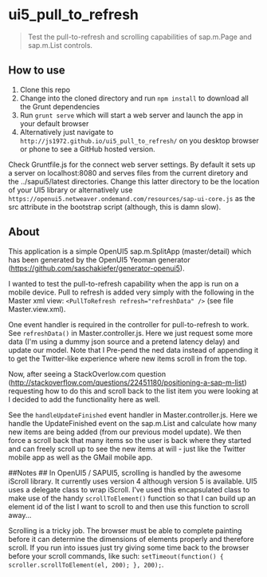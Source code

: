 # ui5\_pull\_to\_refresh

> Test the pull-to-refresh and scrolling capabilities of sap.m.Page and sap.m.List controls.

## How to use ##
1. Clone this repo
2. Change into the cloned directory and run ```npm install``` to download all the Grunt dependencies
3. Run ```grunt serve``` which will start a web server and launch the app in your default browser
4. Alternatively just navigate to ```http://js1972.github.io/ui5_pull_to_refresh/``` on you desktop browser or phone to see a GitHub hosted version.

Check Gruntfile.js for the connect web server settings. By default it sets up a server on localhost:8080 and serves files from the current diretory and the ../sapui5/latest directories. Change this latter directory to be the location of your UI5 library or alternatively use ```https://openui5.netweaver.ondemand.com/resources/sap-ui-core.js``` as the src attribute in the bootstrap script (although, this is damn slow).

## About ##
This application is a simple OpenUI5 sap.m.SplitApp (master/detail) which has been generated by the OpenUI5 Yeoman generator (https://github.com/saschakiefer/generator-openui5).

I wanted to test the pull-to-refresh capability when the app is run on a mobile device. Pull to refresh is added very simply with the following in the Master xml view: ```<PullToRefresh refresh="refreshData"	/>``` (see file Master.view.xml).

One event handler is required in the controller for pull-to-refresh to work. See ```refreshData()``` in Master.controller.js. Here we just request some more data (I'm using a dummy json source and a pretend latency delay) and update our model. Note that I Pre-pend the ned data instead of appending it to get the Twitter-like experience where new items scroll in from the top.

Now, after seeing a StackOverlow.com question (http://stackoverflow.com/questions/22451180/positioning-a-sap-m-list) requesting how to do this and scroll back to the list item you were looking at I decided to add the functionality here as well.

See the ```handleUpdateFinished``` event handler in Master.controller.js. Here we handle the UpdateFinished event on the sap.m.List and calculate how many new items are being added (from our previous model update). We then force a scroll back that many items so the user is back where they started and can freely scroll up to see the new items at will - just like the Twitter mobile app as well as the GMail mobile app.

##Notes ##
In OpenUI5 / SAPUI5, scrolling is handled by the awesome iScroll library. It currently uses version 4 although version 5 is available. UI5 uses a delegate class to wrap iScroll. I've used this encapsulated class to make use of the handy ```scrollToElement()``` function so that I can build up an element id of the list I want to scroll to and then use this function to scroll away...

Scrolling is a tricky job. The browser must be able to complete painting before it can determine the dimensions of elements properly and therefore scroll. If you run into issues just try giving some time back to the browser before your scroll commands, like such: ```setTimeout(function() { scroller.scrollToElement(el, 200); }, 200);```.
